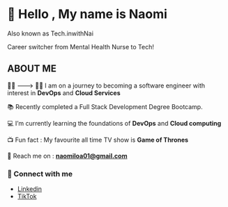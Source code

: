 
# :wave: **Hello , My name is Naomi**
Also known as Tech.inwithNai 

Career switcher from Mental Health Nurse to Tech!

## ABOUT ME
👩‍⚕️ ---> 👩‍💻 I am on a journey to becoming a software engineer with interest in **DevOps** and **Cloud Services**

📚 Recently completed a Full Stack Development Degree Bootcamp.

:computer: I’m currently learning the foundations of **DevOps** and **Cloud computing**

📺 Fun fact : My favourite all time TV show is **Game of Thrones**

:e-mail: Reach me on : **naomiloa01@gmail.com**



  ### 📱 Connect with me
- [Linkedin](https://www.linkedin.com/in/naomi-loa/)
- [TikTok](https://www.tiktok.com/@tech.inwithnai?_t=8gbrEFIzvvM&_r=1)
